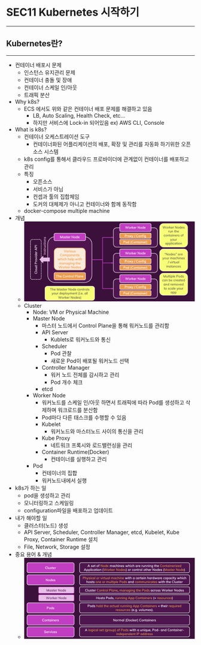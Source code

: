 # SEC11 Kubernetes 시작하기

---

## Kubernetes란?

---

- 컨테이너 배포시 문제
  - 인스턴스 유지관리 문제
  - 컨테이너 충돌 및 장애
  - 컨테이너 스케일 인/아웃
  - 트래픽 분산
- Why k8s?
  - ECS 에서도 위와 같은 컨테이너 배포 문제를 해결하고 있음
    - LB, Auto Scaling, Health Check, etc...
    - 하지만 서비스에 Lock-in 되어있음 ex) AWS CLI, Console
- What is k8s?
  - 컨테이너 오케스트레이션 도구
    - 컨테이너화된 어플리케이션의 배포, 확장 및 관리를 자동화 하기위한 오픈 소스 시스템
  - k8s config를 통해서 클라우드 프로바이더에 관계없이 컨테이너를 배포하고 관리
  - 특징
    - 오픈소스
    - 서비스가 아님
    - 컨셉과 툴의 집합체임
    - 도커의 대체제가 아니고 컨테이너와 함께 동작함
  - docker-compose multiple machine
- 개념
  - ![k8s](image/k8s.png)
  - Cluster
    - Node: VM or Physical Machine
    - Master Node
      - 마스터 노드에서 Control Plane을 통해 워커노드를 관리함
      - API Server
        - Kublets로 워커노드와 통신
      - Scheduler
        - Pod 관찰
        - 새로운 Pod이 배포될 워커노드 선택
      - Controller Manager
        - 워커 노드 전체를 감시하고 관리
        - Pod 개수 체크
      - etcd
    - Worker Node
      - 워커노드를 스케일 인/아웃 하면서 트래픽에 따라 Pod를 생성하고 삭제하며 워크로드를 분산함
      - Pod마다 다른 태스크를 수행할 수 있음
      - Kubelet
        - 워커노드와 마스터노드 사이의 통신을 관리
      - Kube Proxy
        - 네트워크 프록시와 로드밸런싱을 관리
      - Container Runtime(Docker)
        - 컨테이너를 실행하고 관리
    - Pod
      - 컨테이너의 집합
      - 워커노드내에서 실행
- k8s가 하는 일
  - pod을 생성하고 관리
  - 모니터링하고 스케일링
  - configuration파일을 배포하고 업데이트
- 내가 해야할 일
  - 클러스터(노드) 생성
  - API Server, Scheduler, Controller Manager, etcd, Kubelet, Kube Proxy, Container Runtime 설치
  - File, Network, Storage 설정
- 중요 용어 & 개념
  - ![k8s-core](image/k8s-core.png)